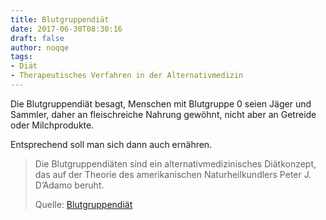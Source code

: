 ```yaml
---
title: Blutgruppendiät
date: 2017-06-30T08:30:16
draft: false
author: noqqe
tags:
- Diät
- Therapeutisches Verfahren in der Alternativmedizin
---
```


Die Blutgruppendiät besagt, Menschen mit Blutgruppe 0 seien Jäger und
Sammler, daher an fleischreiche Nahrung gewöhnt, nicht aber an Getreide
oder Milchprodukte.

Entsprechend soll man sich dann auch ernähren.

> Die Blutgruppendiäten sind ein alternativmedizinisches Diätkonzept, das auf
> der Theorie des amerikanischen Naturheilkundlers Peter J. D’Adamo beruht.
>
> Quelle: [Blutgruppendiät](https://de.wikipedia.org/wiki/Blutgruppendiät)